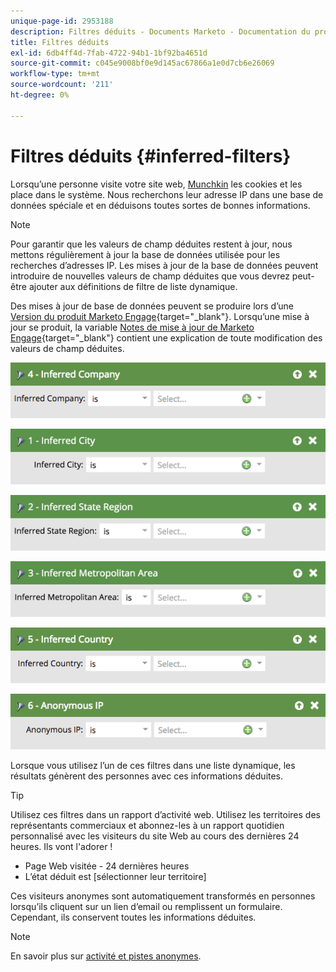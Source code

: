 ```yaml
---
unique-page-id: 2953188
description: Filtres déduits - Documents Marketo - Documentation du produit
title: Filtres déduits
exl-id: 6db4ff4d-7fab-4722-94b1-1bf92ba4651d
source-git-commit: c045e9008bf0e9d145ac67866a1e0d7cb6e26069
workflow-type: tm+mt
source-wordcount: '211'
ht-degree: 0%

---
```


# Filtres déduits {#inferred-filters}

Lorsqu’une personne visite votre site web, [Munchkin](/help/marketo/product-docs/administration/additional-integrations/add-munchkin-tracking-code-to-your-website.md) les cookies et les place dans le système. Nous recherchons leur adresse IP dans une base de données spéciale et en déduisons toutes sortes de bonnes informations.

>[!NOTE]
>
>Pour garantir que les valeurs de champ déduites restent à jour, nous mettons régulièrement à jour la base de données utilisée pour les recherches d’adresses IP. Les mises à jour de la base de données peuvent introduire de nouvelles valeurs de champ déduites que vous devrez peut-être ajouter aux définitions de filtre de liste dynamique.
>
>Des mises à jour de base de données peuvent se produire lors d’une [Version du produit Marketo Engage](/help/marketo/release-notes/release-schedule.md){target=&quot;_blank&quot;}. Lorsqu’une mise à jour se produit, la variable [Notes de mise à jour de Marketo Engage](/help/marketo/release-notes/current.md){target=&quot;_blank&quot;} contient une explication de toute modification des valeurs de champ déduites.

![](assets/image2015-4-27-13-3a25-3a46.png)

![](assets/image2015-4-27-16-3a58-3a53.png)

![](assets/image2015-4-27-16-3a59-3a35.png)

![](assets/image2015-4-27-17-3a0-3a12.png)

![](assets/image2015-4-27-13-3a36-3a9.png)

![](assets/image2015-4-27-13-3a30-3a48.png)

Lorsque vous utilisez l’un de ces filtres dans une liste dynamique, les résultats génèrent des personnes avec ces informations déduites.

>[!TIP]
>
>Utilisez ces filtres dans un rapport d’activité web. Utilisez les territoires des représentants commerciaux et abonnez-les à un rapport quotidien personnalisé avec les visiteurs du site Web au cours des dernières 24 heures. Ils vont l&#39;adorer !
>
>* Page Web visitée - 24 dernières heures
>* L’état déduit est [sélectionner leur territoire]


Ces visiteurs anonymes sont automatiquement transformés en personnes lorsqu’ils cliquent sur un lien d’email ou remplissent un formulaire. Cependant, ils conservent toutes les informations déduites.

>[!NOTE]
>
>En savoir plus sur [activité et pistes anonymes](/help/marketo/product-docs/core-marketo-concepts/smart-lists-and-static-lists/managing-people-in-smart-lists/understanding-anonymous-activity-and-people.md).
